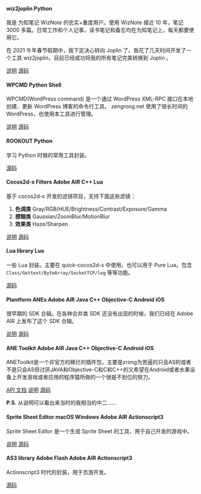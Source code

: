 #### wiz2joplin <b-tag type="is-success">Python</b-tag>

我是 为知笔记 WizNote 的忠实+重度用户。使用 WizNote 接近 10 年，笔记 3000 多篇。日常工作和个人记事，读书笔记和备忘均在为知笔记上，每天都要使用它。

在 2021 牛年春节假期中，我下定决心转向 Joplin 了。我花了几天时间开发了一个工具 wiz2joplin，目前已经成功将我的所有笔记完美转换到 Joplin 。

[说明](https://blog.zengrong.net/post/wiznote2joplin1/) [源码](https://github.com/zrong/wiz2joplin)

#### WPCMD <b-tag type="is-success">Python</b-tag> <b-tag type="is-success">Shell</b-tag>

WPCMD(WordPress command) 是一个通过 WordPress XML-RPC 接口在本地创建、更新 WordPress 博客的命令行工具。 zengrong.net 使用了很长时间的 WordPress，也使用本工具进行管理。

[说明](https://blog.zengrong.net/wpcmd/) [源码](https://github.com/zrong/wpcmd)

#### ROOKOUT <b-tag type="is-success">Python</b-tag>

学习 Python 时做的常用工具封装。

[源码](https://github.com/zrong/rookout)

#### Cocos2d-x Filters <b-tag type="is-success">Adobe AIR</b-tag> <b-tag type="is-success">C++</b-tag> <b-tag type="is-success">Lua</b-tag>

基于 cocos2d-x 开发的滤镜项目，支持下面这些滤镜：

1. **色调类** Gray/RGB/HUE/Brightness/Contrast/Exposure/Gamma
2. **模糊类** Gaussian/ZoomBlur/MotionBlur
3. **效果类** Haze/Sharpen

[说明](https://blog.zengrong.net/cocos2d-x-filters/) [源码](https://github.com/zrong/cocos2d-x-filters)

#### Lua library <b-tag type="is-success">Lua</b-tag>

一些 Lua 封装。主要在 quick-cocos2d-x 中使用，也可以用于 Pure Lua。包含 `Class/Gettext/ByteArray/SocketTCP/log` 等等功能。

[源码](https://github.com/zrong/lua)

#### Plantform ANEs <b-tag type="is-success">Adobe AIR</b-tag> <b-tag type="is-success">Java</b-tag> <b-tag type="is-success">C++</b-tag> <b-tag type="is-success">Objective-C</b-tag> <b-tag type="is-success">Android</b-tag> <b-tag type="is-success">iOS</b-tag> 

很早期的 SDK 合辑。在各种合并类 SDK 还没有出现的时候，我们已经在 Adobe AIR 上发布了这个 SDK 合辑。

[说明](https://blog.zengrong.net/platform-anes/) [源码](https://github.com/platformanes)

#### ANE Toolkit <b-tag type="is-success">Adobe AIR</b-tag> <b-tag type="is-success">Java</b-tag> <b-tag type="is-success">C++</b-tag> <b-tag type="is-success">Objective-C</b-tag> <b-tag type="is-success">Android</b-tag> <b-tag type="is-success">iOS</b-tag> 

ANEToolkit是一个非官方的稀烂的插件包，主要是zrong为苦逼的只会AS的或者不是只会AS但讨厌JAVA和Objective-C和C和C++的又希望在Android或者水果设备上开发游戏或者应用的程序猿所做的一个很是不到位的努力。

[API 文档](http://zrong.github.io/anetoolkit/doc/) [说明](https://blog.zengrong.net/anetoolkit/) [源码](https://blog.zengrong.net/anetoolkit/)

**P.S.** 从说明可以看出来当时的我相当的中二……

#### Sprite Sheet Editor <b-tag type="is-success">macOS</b-tag> <b-tag type="is-success">Windows</b-tag> <b-tag type="is-success">Adobe AIR</b-tag> <b-tag type="is-success">Actionscript3</b-tag>

Sprite Sheet Editor 是一个生成 Sprite Sheet 的工具，用于自己开发的游戏中。

[说明](https://blog.zengrong.net/spritesheeteditor/) [源码](https://github.com/zrong/sprite_sheet_editor)

#### AS3 library <b-tag type="is-success">Adobe Flash</b-tag> <b-tag type="is-success">Adobe AIR</b-tag> <b-tag type="is-success">Actionscript3</b-tag>

Actionscript3 时代的封装，用于页游开发。

[源码](https://github.com/zrong/as3)